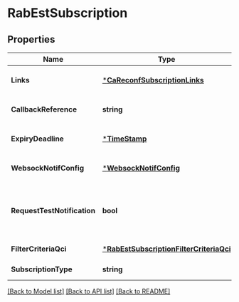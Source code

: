 # RabEstSubscription

## Properties
Name | Type | Description | Notes
------------ | ------------- | ------------- | -------------
**Links** | [***CaReconfSubscriptionLinks**](CaReconfSubscription__links.md) |  | [optional] [default to null]
**CallbackReference** | **string** | URI exposed by the client on which to receive notifications via HTTP. See note. | [optional] [default to null]
**ExpiryDeadline** | [***TimeStamp**](TimeStamp.md) |  | [optional] [default to null]
**WebsockNotifConfig** | [***WebsockNotifConfig**](WebsockNotifConfig.md) |  | [optional] [default to null]
**RequestTestNotification** | **bool** | Shall be set to TRUE by the service consumer to request a test notification via HTTP on the callbackReference URI, specified in ETSI GS MEC 009 [6], as described in clause 6.12a. | [optional] [default to null]
**FilterCriteriaQci** | [***RabEstSubscriptionFilterCriteriaQci**](RabEstSubscription_filterCriteriaQci.md) |  | [default to null]
**SubscriptionType** | **string** | Shall be set to \&quot;RabEstSubscription\&quot;. | [default to null]

[[Back to Model list]](../README.md#documentation-for-models) [[Back to API list]](../README.md#documentation-for-api-endpoints) [[Back to README]](../README.md)

